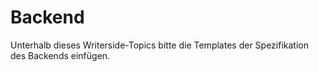 # Backend

Unterhalb dieses Writerside-Topics bitte die Templates der Spezifikation des Backends einfügen.